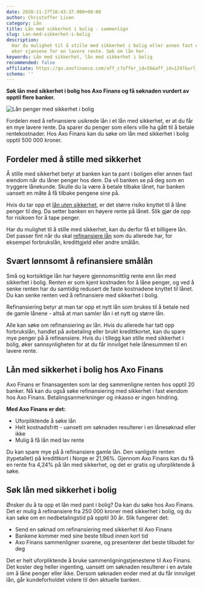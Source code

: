 ```yaml
---
date: 2020-11-27T16:43:37.000+00:00
author: Christoffer Liven
category: Lån
title: Lån med sikkerhet i bolig - sammenlign
slug: Lan-med-sikkerhet-i-bolig
description:
  Har du mulighet til å stille med sikkerhet i bolig eller annen fast eiendom,
  øker sjansene for en lavere rente. Søk om lån her.
keywords: Lån med sikkerhet, lån med sikkerhet i bolig
recommended: false
affiliate: https://go.axofinance.com/aff_c?offer_id=56&aff_id=1247&url_id=56&source=A69
schema: ''
---
```


**Søk lån med sikkerhet i bolig hos Axo Finans og få søknaden vurdert av opptil flere banker.**

![Lån penger med sikkerhet i bolig](/boliglan/img/refinansiere-med-sikkerhet.jpg 'Søk med sikkerhet i bolig')

Fordelen med å refinansiere usikrede lån i et lån med sikkerhet, er at du får en mye lavere rente. Da sparer du penger som ellers ville ha gått til å betale rentekostnader. Hos Axo Finans kan du søke om lån med sikkerhet i bolig opptil 500 000 kroner.

## Fordeler med å stille med sikkerhet

Å stille med sikkerhet betyr at banken kan ta pant i boligen eller annen fast eiendom når du låner penger hos dem. Da vil banken se på deg som en tryggere lånekunde. Skulle du la være å betale tilbake lånet, har banken uansett en måte å få tilbake pengene sine på.

Hvis du tar opp et [lån uten sikkerhet](https://www.dagbladet.no/boliglan/lan-penger-uten-sikkerhet/), er det større risiko knyttet til å låne penger til deg. Da setter banken en høyere rente på lånet. Slik gjør de opp for risikoen for å tape penger.

Har du mulighet til å stille med sikkerhet, kan du derfor få et billigere lån. Det passer fint når du skal [refinansiere lån](https://www.dagbladet.no/boliglan/refinansiere-smalan) som du allerede har, for eksempel forbrukslån, kredittgjeld eller andre smålån.

## Svært lønnsomt å refinansiere smålån

Små og kortsiktige lån har høyere gjennomsnittlig rente enn lån med sikkerhet i bolig. Renten er som kjent kostnaden for å låne penger, og ved å senke renten har du samtidig redusert de faste kostnadene knyttet til lånet. Du kan senke renten ved å refinansiere med sikkerhet i bolig.

Refinansiering betyr at man tar opp et nytt lån som brukes til å betale ned de gamle lånene - altså at man samler lån i et nytt og større lån.

Alle kan søke om refinansiering av lån. Hvis du allerede har tatt opp forbrukslån, handlet på avbetaling eller brukt kredittkortet, kan du spare mye penger på å refinansiere. Hvis du i tillegg kan stille med sikkerhet i bolig, øker sannsynligheten for at du får innvilget hele lånesummen til en lavere rente.

## Lån med sikkerhet i bolig hos Axo Finans

Axo Finans er finansagenten som lar deg sammenligne renten hos opptil 20 banker. Nå kan du også søke refinansiering med sikkerhet i fast eiendom hos Axo Finans. Betalingsanmerkninger og inkasso er ingen hindring.

**Med Axo Finans er det:**

- Uforpliktende å søke lån
- Helt kostnadsfritt - uansett om søknaden resulterer i en lånesøknad eller ikke
- Mulig å få lån med lav rente

Du kan spare mye på å refinansiere gamle lån. Den vanligste renten (typetallet) på kredittkort i Norge er 21,96%. Gjennom Axo Finans kan du få en rente fra 4,24% på lån med sikkerhet, og det er gratis og uforpliktende å søke.

<content-btn text="Søk her om refinansiering med sikkerhet" :url="affiliate" rel="nofollow"></content-btn>

## Søk lån med sikkerhet i bolig

Ønsker du å ta opp et lån med pant i bolig? Da kan du søke hos Axo Finans. Det er mulig å refinansiere fra 250 000 kroner med sikkerhet i bolig, og du kan søke om en nedbetalingstid på opptil 30 år. Slik fungerer det:

- Send en søknad om refinansiering med sikkerhet til Axo Finans
- Bankene kommer med sine beste tilbud innen kort tid
- Axo Finans sammenligner svarene, og presenterer det beste tilbudet for deg

Det er helt uforpliktende å bruke sammenligningstjenestene til Axo Finans. Det koster deg heller ingenting, uansett om søknaden resulterer i en avtale om å låne penger eller ikke. Dersom søknaden ender med at du får innvilget lån, går kundeforholdet videre til den aktuelle banken.

<content-btn text="Søk her om refinansiering med sikkerhet" :url="affiliate" rel="nofollow"></content-btn>
